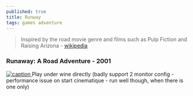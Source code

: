 ```yaml
---
published: true
title: Runway
tags: games adventure
---
```

> Inspired by the road movie genre and films such as Pulp Fiction and Raising Arizona - [wikipedia](https://en.wikipedia.org/wiki/Runaway:_A_Road_Adventure)

### Runaway: A Road Adventure - 2001
[![caption](https://lutris.net/games/banner/runaway-a-road-adventure.jpg) ](https://lutris.net/games/runaway-a-road-adventure/) 
Play under wine directly (badly support 2 monitor config - performance issue on start cinematique - run well though, when there is one only)




